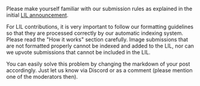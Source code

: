 Please make yourself familiar with our submission rules as explained in the initial [LIL announcement](https://peakd.com/hive-174695/@shaka/the-lmac-summer-special-lets-build-the-lmac-image-library).

For LIL contributions, it is very important to follow our formatting guidelines so that they are processed correctly by our automatic indexing system. Please read the "How it works" section carefully. Image submissions that are not formatted properly cannot be indexed and added to the LIL, nor can we upvote submissions that cannot be included in the LIL.

You can easily solve this problem by changing the markdown of your post accordingly. Just let us know via Discord or as a comment (please mention one of the moderators then).
